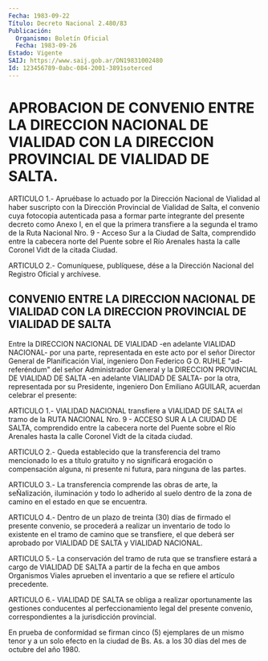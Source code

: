 ```yaml
---
Fecha: 1983-09-22
Título: Decreto Nacional 2.480/83
Publicación:
  Organismo: Boletín Oficial
  Fecha: 1983-09-26
Estado: Vigente
SAIJ: https://www.saij.gob.ar/DN19831002480
Id: 123456789-0abc-084-2001-3891soterced
---
```

# APROBACION DE CONVENIO ENTRE LA DIRECCION NACIONAL DE VIALIDAD CON LA DIRECCION PROVINCIAL DE VIALIDAD DE SALTA.

<a id="1"></a>
ARTICULO  1.-  Apruébase  lo  actuado  por la Dirección Nacional de Vialidad  al  haber  suscripto  con  la  Dirección   Provincial  de Vialidad  de Salta, el convenio cuya fotocopia autenticada  pasa  a formar parte  integrante  del  presente decreto como Anexo I, en el que  la  primera  transfiere  a la segunda  el  tramo  de  la  Ruta Nacional Nro. 9 - Acceso Sur a  la  Ciudad  de  Salta,  comprendido entre la cabecera norte del Puente sobre el Río Arenales  hasta  la calle Coronel Vidt de la citada Ciudad.

<a id="2"></a>
ARTICULO  2.- Comuníquese, publíquese, dése a la Dirección Nacional del Registro Oficial y archívese.

## CONVENIO  ENTRE  LA DIRECCION NACIONAL DE VIALIDAD CON LA DIRECCION PROVINCIAL DE VIALIDAD DE SALTA

<a id="022"></a>
Entre  la  DIRECCION  NACIONAL  DE  VIALIDAD  -en adelante VIALIDAD NACIONAL-  por una parte, representada en este acto  por  el  señor Director General  de  Planificación  Vial, ingeniero Don Federico G O.  RUHLE  "ad-referéndum"  del señor Administrador  General  y  la DIRECCION PROVINCIAL DE VIALIDAD  DE SALTA -en adelante VIALIDAD DE SALTA- por la otra, representada por  su  Presidente, ingeniero Don Emiliano AGUILAR, acuerdan celebrar el presente:

<a id="1"></a>
ARTICULO  1.-  VIALIDAD  NACIONAL transfiere a VIALIDAD DE SALTA el tramo de la RUTA NACIONAL  Nro.  9  -  ACCESO  SUR  A  LA CIUDAD DE SALTA, comprendido entre la cabecera norte del Puente sobre  el Río Arenales   hasta  la  calle  Coronel  Vidt  de  la  citada  ciudad.

<a id="2"></a>
ARTICULO  2.-  Queda  establecido  que  la  transferencia del tramo mencionado  lo  es a título gratuito y no significará  erogación  o compensación alguna,  ni  presente  ni  futura, para ninguna de las partes.

<a id="3"></a>
ARTICULO  3.-  La  transferencia  comprende  las  obras de arte, la seÑalización, iluminación y todo lo adherido al suelo  dentro de la zona de camino en el estado en que se encuentra.

<a id="4"></a>
ARTICULO  4.- Dentro de un plazo de treinta (30) días de firmado el presente convenio,  se  procederá  a realizar un inventario de todo lo  existente  en  el tramo de camino que  se  transfiere,  el  que deberá ser aprobado  por  VIALIDAD  DE  SALTA  y VIALIDAD NACIONAL.

<a id="5"></a>
ARTICULO  5.-  La  conservación del tramo de ruta que se transfiere estará a cargo de VIALIDAD  DE  SALTA  a  partir de la fecha en que ambos Organismos Viales aprueben el inventario  a que se refiere el artículo precedente.

<a id="6"></a>
ARTICULO  6.-  VIALIDAD DE SALTA se obliga a realizar oportunamente las gestiones conducentes  al  perfeccionamiento legal del presente convenio,  correspondientes  a  la  jurisdicción  provincial.

En  prueba de conformidad se firman  cinco  (5)  ejemplares  de  un mismo  tenor  y  a  un solo efecto en la ciudad de Bs. As. a los 30 días del mes de octubre del año 1980.